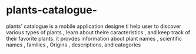 # plants-catalogue-
plants' catalogue is a mobile application designe ti help user to discover various types of plants , learn about theire caracteristics , and keep track of their favorite plants. it provdes information about plant names , scientific names , families , Origins , descriptions, and categories
